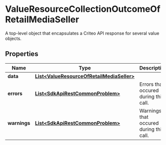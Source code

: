 

# ValueResourceCollectionOutcomeOfRetailMediaSeller

A top-level object that encapsulates a Criteo API response for several value objects.

## Properties

| Name | Type | Description | Notes |
|------------ | ------------- | ------------- | -------------|
|**data** | [**List&lt;ValueResourceOfRetailMediaSeller&gt;**](ValueResourceOfRetailMediaSeller.md) |  |  [optional] |
|**errors** | [**List&lt;SdkApiRestCommonProblem&gt;**](SdkApiRestCommonProblem.md) | Errors that occured during this call. |  [optional] [readonly] |
|**warnings** | [**List&lt;SdkApiRestCommonProblem&gt;**](SdkApiRestCommonProblem.md) | Warnings that occured during this call. |  [optional] [readonly] |



